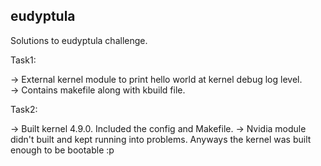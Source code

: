 ## eudyptula

Solutions to eudyptula challenge. 

Task1:  

-> External kernel module to print hello world at kernel debug log level.  
-> Contains makefile along with kbuild file.  


Task2:  

-> Built kernel 4.9.0. Included the config and Makefile.
-> Nvidia module didn't built and kept running into problems. Anyways the kernel was built enough to be bootable :p  




